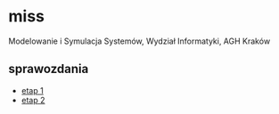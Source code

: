 # miss
Modelowanie i Symulacja Systemów, Wydział Informatyki, AGH Kraków

## sprawozdania
- [etap 1](/stage1.md)
- [etap 2](/stage2.md)
